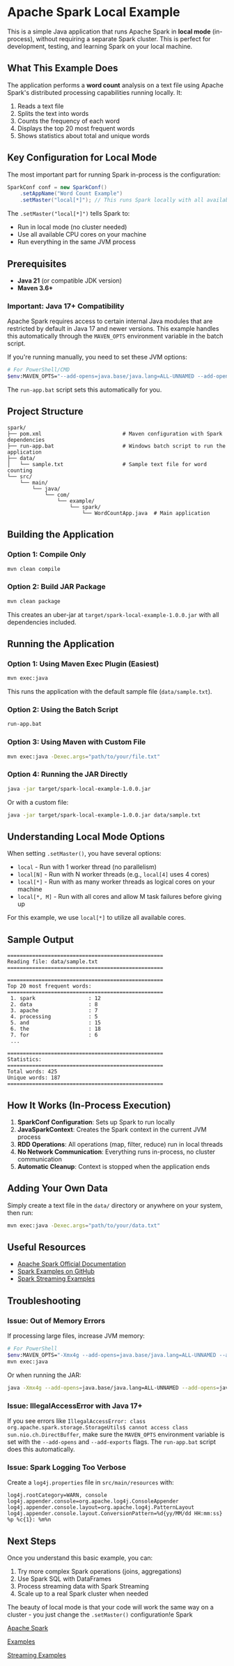 # Apache Spark Local Example

This is a simple Java application that runs Apache Spark in **local mode** (in-process), without requiring a separate Spark cluster. This is perfect for development, testing, and learning Spark on your local machine.

## What This Example Does

The application performs a **word count** analysis on a text file using Apache Spark's distributed processing capabilities running locally. It:

1. Reads a text file
2. Splits the text into words
3. Counts the frequency of each word
4. Displays the top 20 most frequent words
5. Shows statistics about total and unique words

## Key Configuration for Local Mode

The most important part for running Spark in-process is the configuration:

```java
SparkConf conf = new SparkConf()
    .setAppName("Word Count Example")
    .setMaster("local[*]"); // This runs Spark locally with all available cores
```

The `.setMaster("local[*]")` tells Spark to:
- Run in local mode (no cluster needed)
- Use all available CPU cores on your machine
- Run everything in the same JVM process

## Prerequisites

- **Java 21** (or compatible JDK version)
- **Maven 3.6+**

### Important: Java 17+ Compatibility

Apache Spark requires access to certain internal Java modules that are restricted by default in Java 17 and newer versions. This example handles this automatically through the `MAVEN_OPTS` environment variable in the batch script.

If you're running manually, you need to set these JVM options:

```bash
# For PowerShell/CMD
$env:MAVEN_OPTS="--add-opens=java.base/java.lang=ALL-UNNAMED --add-opens=java.base/java.lang.invoke=ALL-UNNAMED --add-opens=java.base/java.lang.reflect=ALL-UNNAMED --add-opens=java.base/java.io=ALL-UNNAMED --add-opens=java.base/java.net=ALL-UNNAMED --add-opens=java.base/java.nio=ALL-UNNAMED --add-opens=java.base/java.util=ALL-UNNAMED --add-opens=java.base/java.util.concurrent=ALL-UNNAMED --add-opens=java.base/java.util.concurrent.atomic=ALL-UNNAMED --add-opens=java.base/sun.nio.ch=ALL-UNNAMED --add-opens=java.base/sun.nio.cs=ALL-UNNAMED --add-opens=java.base/sun.security.action=ALL-UNNAMED --add-opens=java.base/sun.util.calendar=ALL-UNNAMED --add-exports=java.base/sun.nio.ch=ALL-UNNAMED"
```

The `run-app.bat` script sets this automatically for you.

## Project Structure

```
spark/
├── pom.xml                          # Maven configuration with Spark dependencies
├── run-app.bat                      # Windows batch script to run the application
├── data/
│   └── sample.txt                   # Sample text file for word counting
└── src/
    └── main/
        └── java/
            └── com/
                └── example/
                    └── spark/
                        └── WordCountApp.java  # Main application
```

## Building the Application

### Option 1: Compile Only

```bash
mvn clean compile
```

### Option 2: Build JAR Package

```bash
mvn clean package
```

This creates an uber-jar at `target/spark-local-example-1.0.0.jar` with all dependencies included.

## Running the Application

### Option 1: Using Maven Exec Plugin (Easiest)

```bash
mvn exec:java
```

This runs the application with the default sample file (`data/sample.txt`).

### Option 2: Using the Batch Script

```bash
run-app.bat
```

### Option 3: Using Maven with Custom File

```bash
mvn exec:java -Dexec.args="path/to/your/file.txt"
```

### Option 4: Running the JAR Directly

```bash
java -jar target/spark-local-example-1.0.0.jar
```

Or with a custom file:

```bash
java -jar target/spark-local-example-1.0.0.jar data/sample.txt
```

## Understanding Local Mode Options

When setting `.setMaster()`, you have several options:

- `local` - Run with 1 worker thread (no parallelism)
- `local[N]` - Run with N worker threads (e.g., `local[4]` uses 4 cores)
- `local[*]` - Run with as many worker threads as logical cores on your machine
- `local[*, M]` - Run with all cores and allow M task failures before giving up

For this example, we use `local[*]` to utilize all available cores.

## Sample Output

```
==================================================
Reading file: data/sample.txt
==================================================

==================================================
Top 20 most frequent words:
==================================================
 1. spark                 : 12
 2. data                  : 8
 3. apache                : 7
 4. processing            : 5
 5. and                   : 15
 6. the                   : 18
 7. for                   : 6
 ...

==================================================
Statistics:
==================================================
Total words: 425
Unique words: 187
==================================================
```

## How It Works (In-Process Execution)

1. **SparkConf Configuration**: Sets up Spark to run locally
2. **JavaSparkContext**: Creates the Spark context in the current JVM process
3. **RDD Operations**: All operations (map, filter, reduce) run in local threads
4. **No Network Communication**: Everything runs in-process, no cluster communication
5. **Automatic Cleanup**: Context is stopped when the application ends

## Adding Your Own Data

Simply create a text file in the `data/` directory or anywhere on your system, then run:

```bash
mvn exec:java -Dexec.args="path/to/your/data.txt"
```

## Useful Resources

- [Apache Spark Official Documentation](https://spark.apache.org/)
- [Spark Examples on GitHub](https://github.com/apache/spark/tree/master/examples/src/main/java/org/apache/spark/examples)
- [Spark Streaming Examples](https://github.com/apache/spark/tree/master/examples/src/main/java/org/apache/spark/examples/streaming)

## Troubleshooting

### Issue: Out of Memory Errors

If processing large files, increase JVM memory:

```bash
# For PowerShell
$env:MAVEN_OPTS="-Xmx4g --add-opens=java.base/java.lang=ALL-UNNAMED --add-opens=java.base/sun.nio.ch=ALL-UNNAMED ..."
mvn exec:java
```

Or when running the JAR:

```bash
java -Xmx4g --add-opens=java.base/java.lang=ALL-UNNAMED --add-opens=java.base/sun.nio.ch=ALL-UNNAMED --add-exports=java.base/sun.nio.ch=ALL-UNNAMED -jar target/spark-local-example-1.0.0.jar
```

### Issue: IllegalAccessError with Java 17+

If you see errors like `IllegalAccessError: class org.apache.spark.storage.StorageUtils$ cannot access class sun.nio.ch.DirectBuffer`, make sure the `MAVEN_OPTS` environment variable is set with the `--add-opens` and `--add-exports` flags. The `run-app.bat` script does this automatically.

### Issue: Spark Logging Too Verbose

Create a `log4j.properties` file in `src/main/resources` with:

```properties
log4j.rootCategory=WARN, console
log4j.appender.console=org.apache.log4j.ConsoleAppender
log4j.appender.console.layout=org.apache.log4j.PatternLayout
log4j.appender.console.layout.ConversionPattern=%d{yy/MM/dd HH:mm:ss} %p %c{1}: %m%n
```

## Next Steps

Once you understand this basic example, you can:

1. Try more complex Spark operations (joins, aggregations)
2. Use Spark SQL with DataFrames
3. Process streaming data with Spark Streaming
4. Scale up to a real Spark cluster when needed

The beauty of local mode is that your code will work the same way on a cluster - you just change the `.setMaster()` configuration!e Spark

[Apache Spark](https://spark.apache.org/)

[Examples](https://github.com/apache/spark/tree/master/examples/src/main/java/org/apache/spark/examples)

[Streaming Examples](https://github.com/apache/spark/tree/master/examples/src/main/java/org/apache/spark/examples/streaming)
